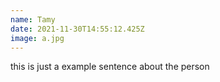 ```yaml
---
name: Tamy
date: 2021-11-30T14:55:12.425Z
image: a.jpg
---
```

this is just a example sentence about the person